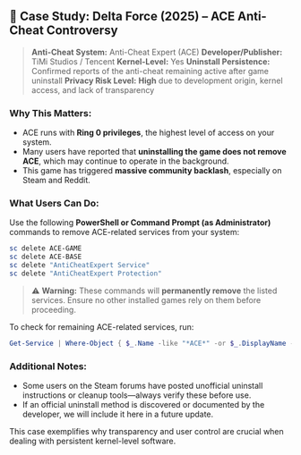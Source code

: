 ## 🛑 Case Study: Delta Force (2025) – ACE Anti-Cheat Controversy

> **Anti-Cheat System:** Anti-Cheat Expert (ACE)
> **Developer/Publisher:** TiMi Studios / Tencent
> **Kernel-Level:** Yes
> **Uninstall Persistence:** Confirmed reports of the anti-cheat remaining active after game uninstall
> **Privacy Risk Level:** **High** due to development origin, kernel access, and lack of transparency

### Why This Matters:

* ACE runs with **Ring 0 privileges**, the highest level of access on your system.
* Many users have reported that **uninstalling the game does not remove ACE**, which may continue to operate in the background.
* This game has triggered **massive community backlash**, especially on Steam and Reddit.

### What Users Can Do:

Use the following **PowerShell or Command Prompt (as Administrator)** commands to remove ACE-related services from your system:

```powershell
sc delete ACE-GAME
sc delete ACE-BASE
sc delete "AntiCheatExpert Service"
sc delete "AntiCheatExpert Protection"
```

> ⚠️ **Warning:** These commands will **permanently remove** the listed services. Ensure no other installed games rely on them before proceeding.

To check for remaining ACE-related services, run:

```powershell
Get-Service | Where-Object { $_.Name -like "*ACE*" -or $_.DisplayName -like "*AntiCheatExpert*" }
```

### Additional Notes:

* Some users on the Steam forums have posted unofficial uninstall instructions or cleanup tools—always verify these before use.
* If an official uninstall method is discovered or documented by the developer, we will include it here in a future update.

This case exemplifies why transparency and user control are crucial when dealing with persistent kernel-level software.
